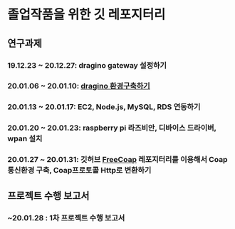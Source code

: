 졸업작품을 위한 깃 레포지터리
====================================

연구과제
-----------------

### 19.12.23 ~ 20.12.27: dragino gateway 설정하기
### 20.01.06 ~ 20.01.10: [dragino 환경구축하기](https://github.com/PARKINHYO/dragino-environment)
### 20.01.13 ~ 20.01.17: EC2, Node.js, MySQL, RDS 연동하기
### 20.01.20 ~ 20.01.23: raspberry pi 라즈비안, 디바이스 드라이버, wpan 설치
### 20.01.27 ~ 20.01.31: 깃허브 [FreeCoap](https://github.com/keith-cullen/FreeCoAP) 레포지터리를 이용해서 Coap 통신환경 구축, Coap프로토콜 Http로 변환하기




프로젝트 수행 보고서
-----------------------------

### ~20.01.28 : 1차 프로젝트 수행 보고서

